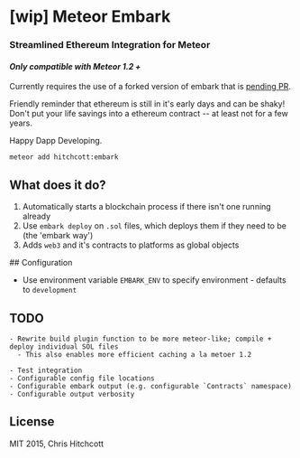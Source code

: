 # [wip] Meteor Embark

### Streamlined Ethereum Integration for Meteor

#### ️*Only compatible with Meteor 1.2 +*

Currently requires the use of a forked version of embark that is [pending PR](https://github.com/iurimatias/embark-framework/pull/73).

Friendly reminder that ethereum is still in it's early days and can be shaky! Don't put your life savings into a ethereum contract -- at least not for a few years.

Happy Dapp Developing.

```
meteor add hitchcott:embark
```

## What does it do?

1. Automatically starts a blockchain process if there isn't one running already
3. Use `embark deploy` on `.sol` files, which deploys them if they need to be (the 'embark way')
4. Adds `web3` and it's contracts to platforms as global objects

## Configuration

* Use environment variable `EMBARK_ENV` to specify environment - defaults to `development`

## TODO

```
- Rewrite build plugin function to be more meteor-like; compile + deploy individual SOL files
  - This also enables more efficient caching a la metoer 1.2

- Test integration
- Configurable config file locations
- Configurable embark output (e.g. configurable `Contracts` namespace)
- Configurable output verbosity
```

## License

MIT 2015, Chris Hitchcott
